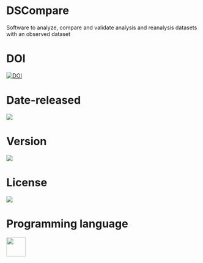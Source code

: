 # DSCompare
Software to analyze, compare and validate analysis and reanalysis datasets with an observed dataset

# DOI

[![DOI](https://zenodo.org/badge/DOI/10.5281/zenodo.7823970.svg)](https://doi.org/10.5281/zenodo.7823970)

# Date-released 

![](https://img.shields.io/badge/Release%20date-Apr%2C%2010%2C%202023-9cf)

# Version

![](https://img.shields.io/badge/Version%3A-2.0-success)

# License

![](https://img.shields.io/github/license/Ileriayo/markdown-badges?style=for-the-badge)

# Programming language

<img src="https://cdn.jsdelivr.net/gh/devicons/devicon/icons/matlab/matlab-original.svg" width="50"/>
